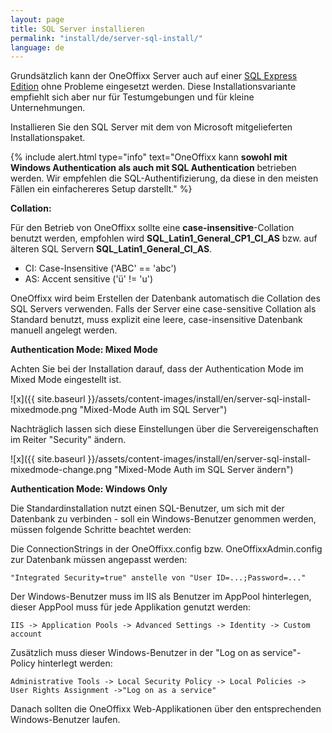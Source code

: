 ```yaml
---
layout: page
title: SQL Server installieren
permalink: "install/de/server-sql-install/"
language: de
---
```


Grundsätzlich kann der OneOffixx Server auch auf einer [SQL Express Edition](http://www.microsoft.com/en-us/server-cloud/products/sql-server-editions/sql-server-express.aspx) ohne Probleme eingesetzt werden. Diese Installationsvariante empfiehlt sich aber nur für Testumgebungen und für kleine Unternehmungen. 

Installieren Sie den SQL Server mit dem von Microsoft mitgelieferten Installationspaket.

{% include alert.html type="info" text="OneOffixx kann <b>sowohl mit Windows Authentication als auch mit SQL Authentication</b> betrieben werden. Wir empfehlen die SQL-Authentifizierung, da diese in den meisten Fällen ein einfachereres Setup darstellt." %}

__Collation:__

Für den Betrieb von OneOffixx sollte eine __case-insensitive__-Collation benutzt werden, empfohlen wird __SQL_Latin1_General_CP1_CI_AS__ bzw. auf älteren SQL Servern __SQL_Latin1_General_CI_AS__.

* CI: Case-Insensitive ('ABC' == 'abc')
* AS: Accent sensitive ('ü' != 'u')

OneOffixx wird beim Erstellen der Datenbank automatisch die Collation des SQL Servers verwenden. Falls der Server eine case-sensitive Collation als Standard benutzt, muss explizit eine leere, case-insensitive Datenbank manuell angelegt werden. 

__Authentication Mode: Mixed Mode__

Achten Sie bei der Installation darauf, dass der Authentication Mode im Mixed Mode eingestellt ist.

![x]({{ site.baseurl }}/assets/content-images/install/en/server-sql-install-mixedmode.png "Mixed-Mode Auth im SQL Server")

Nachträglich lassen sich diese Einstellungen über die Servereigenschaften im Reiter "Security" ändern.

![x]({{ site.baseurl }}/assets/content-images/install/en/server-sql-install-mixedmode-change.png "Mixed-Mode Auth im SQL Server ändern")

__Authentication Mode: Windows Only__

Die Standardinstallation nutzt einen SQL-Benutzer, um sich mit der Datenbank zu verbinden - soll ein Windows-Benutzer genommen werden, müssen folgende Schritte beachtet werden:

Die ConnectionStrings in der OneOffixx.config bzw. OneOffixxAdmin.config zur Datenbank müssen angepasst werden: 

    "Integrated Security=true" anstelle von "User ID=...;Password=..."

Der Windows-Benutzer muss im IIS als Benutzer im AppPool hinterlegen, dieser AppPool muss für jede Applikation genutzt werden:

    IIS -> Application Pools -> Advanced Settings -> Identity -> Custom account

Zusätzlich muss dieser Windows-Benutzer in der "Log on as service"-Policy hinterlegt werden:

    Administrative Tools -> Local Security Policy -> Local Policies -> User Rights Assignment ->"Log on as a service"
  
Danach sollten die OneOffixx Web-Applikationen über den entsprechenden Windows-Benutzer laufen.
